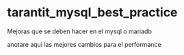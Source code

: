 # tarantit_mysql_best_practice
Mejoras que se deben hacer en el mysql o mariadb

anotare aqui las mejores cambios para el performance 
